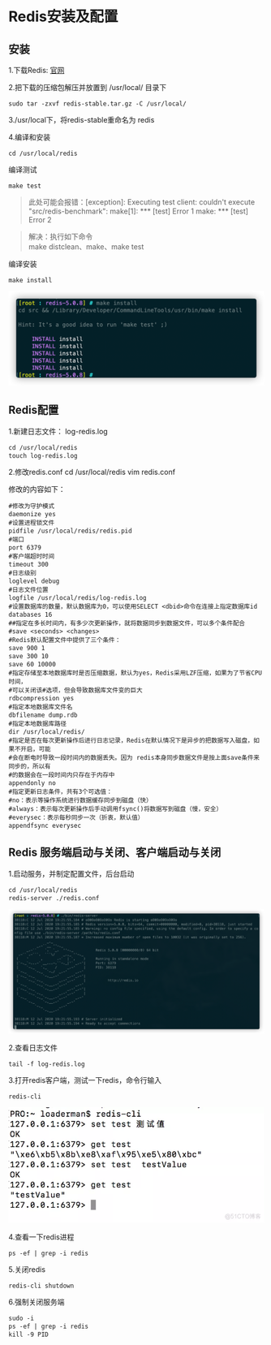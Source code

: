 # Redis安装及配置

## 安装
1.下载Redis: [官网](https://redis.io/)

2.把下载的压缩包解压并放置到 /usr/local/ 目录下

    sudo tar -zxvf redis-stable.tar.gz -C /usr/local/

3./usr/local下，将redis-stable重命名为 redis

4.编译和安装

    cd /usr/local/redis

编译测试

    make test

> 此处可能会报错：[exception]: Executing test client: couldn't execute "src/redis-benchmark":
make[1]: *** [test] Error 1 make: *** [test] Error 2  

> 解决：执行如下命令  
> make distclean、make、make test

编译安装

    make install

![编译redis](./images/5-1.png "编译redis")


## Redis配置
1.新建日志文件： log-redis.log

    cd /usr/local/redis
    touch log-redis.log

2.修改redis.conf
    cd /usr/local/redis
    vim redis.conf

修改的内容如下：

    #修改为守护模式
    daemonize yes
    #设置进程锁文件
    pidfile /usr/local/redis/redis.pid
    #端口
    port 6379
    #客户端超时时间
    timeout 300
    #日志级别
    loglevel debug
    #日志文件位置
    logfile /usr/local/redis/log-redis.log
    #设置数据库的数量，默认数据库为0，可以使用SELECT <dbid>命令在连接上指定数据库id
    databases 16
    ##指定在多长时间内，有多少次更新操作，就将数据同步到数据文件，可以多个条件配合
    #save <seconds> <changes>
    #Redis默认配置文件中提供了三个条件：
    save 900 1
    save 300 10
    save 60 10000
    #指定存储至本地数据库时是否压缩数据，默认为yes，Redis采用LZF压缩，如果为了节省CPU时间，
    #可以关闭该#选项，但会导致数据库文件变的巨大
    rdbcompression yes
    #指定本地数据库文件名
    dbfilename dump.rdb
    #指定本地数据库路径
    dir /usr/local/redis/
    #指定是否在每次更新操作后进行日志记录，Redis在默认情况下是异步的把数据写入磁盘，如果不开启，可能
    #会在断电时导致一段时间内的数据丢失。因为 redis本身同步数据文件是按上面save条件来同步的，所以有
    #的数据会在一段时间内只存在于内存中
    appendonly no
    #指定更新日志条件，共有3个可选值：
    #no：表示等操作系统进行数据缓存同步到磁盘（快）
    #always：表示每次更新操作后手动调用fsync()将数据写到磁盘（慢，安全）
    #everysec：表示每秒同步一次（折衷，默认值）
    appendfsync everysec


## Redis 服务端启动与关闭、客户端启动与关闭
1.启动服务，并制定配置文件，后台启动

    cd /usr/local/redis
    redis-server ./redis.conf

![启动redis](./images/5-2.png "启动redis")

2.查看日志文件

    tail -f log-redis.log

3.打开redis客户端，测试一下redis，命令行输入

    redis-cli

![测试redis](./images/5-3.webp "测试redis")

4.查看一下redis进程

    ps -ef | grep -i redis

5.关闭redis

    redis-cli shutdown

6.强制关闭服务端

    sudo -i
    ps -ef | grep -i redis
    kill -9 PID

